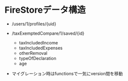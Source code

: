 

# FireStoreデータ構造
* /users/1/profiles/{uid}

* /taxExemptedCompare/1/saved/{id}
  * taxIncludedIncome
  * taxIncludedExpenses
  * otherRemoval
  * typeOfDeclaration
  * age
  
* マイグレーション時はfunctionsで一気にversion間を移動